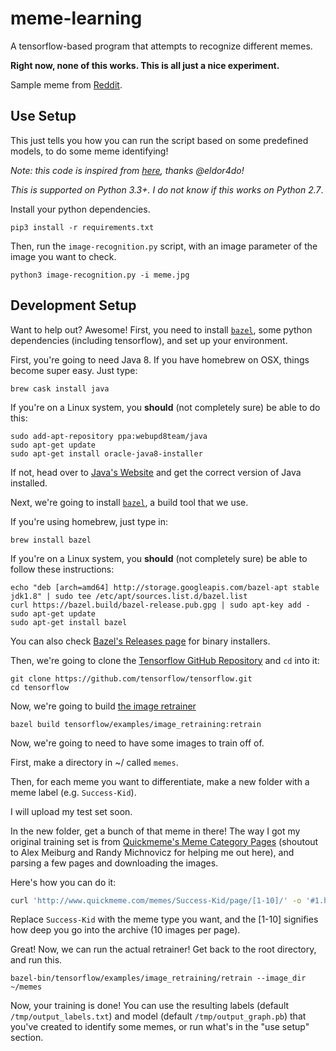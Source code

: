 # meme-learning
A tensorflow-based program that attempts to recognize different memes.

**Right now, none of this works. This is all just a nice experiment.**

Sample meme from [Reddit](https://www.reddit.com/r/AdviceAnimals/comments/2ixz5f/after_having_my_2100_upvoted_meme_removed_for_not/).

## Use Setup

This just tells you how you can run the script based on some predefined models, to do some meme identifying!

*Note: this code is inspired from [here](https://github.com/eldor4do/Tensorflow-Examples/blob/master/retraining-example.py), thanks @eldor4do!*

*This is supported on Python 3.3+. I do not know if this works on Python 2.7*.

Install your python dependencies.

```
pip3 install -r requirements.txt
```

Then, run the `image-recognition.py` script, with an image parameter of the image you want to check.

```
python3 image-recognition.py -i meme.jpg
```

## Development Setup

Want to help out? Awesome! First, you need to install [`bazel`](https://github.com/bazelbuild/bazel), some python dependencies (including tensorflow), and set up your environment.

First, you're going to need Java 8. If you have homebrew on OSX, things become super easy. Just type:

```
brew cask install java
```

If you're on a Linux system, you **should** (not completely sure) be able to do this:

```
sudo add-apt-repository ppa:webupd8team/java
sudo apt-get update
sudo apt-get install oracle-java8-installer
```

If not, head over to [Java's Website](https://www.java.com/en/download/manual.jsp) and get the correct version of Java installed.

Next, we're going to install [`bazel`](https://github.com/bazelbuild/bazel), a build tool that we use.

If you're using homebrew, just type in:

```
brew install bazel
```

If you're on a Linux system, you **should** (not completely sure) be able to follow these instructions:

```
echo "deb [arch=amd64] http://storage.googleapis.com/bazel-apt stable jdk1.8" | sudo tee /etc/apt/sources.list.d/bazel.list
curl https://bazel.build/bazel-release.pub.gpg | sudo apt-key add -
sudo apt-get update
sudo apt-get install bazel
```

You can also check [Bazel's Releases page](https://github.com/bazelbuild/bazel/releases) for binary installers.

Then, we're going to clone the [Tensorflow GitHub Repository](https://github.com/tensorflow/tensorflow) and `cd` into it:

```
git clone https://github.com/tensorflow/tensorflow.git
cd tensorflow
```

Now, we're going to build [the image retrainer](https://www.tensorflow.org/how_tos/image_retraining/#training_on_your_own_categories)

```
bazel build tensorflow/examples/image_retraining:retrain
```

Now, we're going to need to have some images to train off of.

First, make a directory in ~/ called `memes`.

Then, for each meme you want to differentiate, make a new folder with a meme label (e.g. `Success-Kid`).

I will upload my test set soon.

In the new folder, get a bunch of that meme in there! The way I got my original training set is from [Quickmeme's Meme Category Pages](http://www.quickmeme.com/memes/Success-Kid/) (shoutout to Alex Meiburg and Randy Michnovicz for helping me out here), and parsing a few pages and downloading the images.

Here's how you can do it:

```bash
curl 'http://www.quickmeme.com/memes/Success-Kid/page/[1-10]/' -o '#1.html' && grep -oh 'http://s.quickmeme.com/img/.*jpg' *.html >urls.txt && sort -u urls.txt | wget -i-

```

Replace `Success-Kid` with the meme type you want, and the [1-10] signifies how deep you go into the archive (10 images per page).

Great! Now, we can run the actual retrainer! Get back to the root directory, and run this.

```
bazel-bin/tensorflow/examples/image_retraining/retrain --image_dir ~/memes
```

Now, your training is done! You can use the resulting labels (default `/tmp/output_labels.txt`) and model (default `/tmp/output_graph.pb`) that you've created to identify some memes, or run what's in the "use setup" section.
